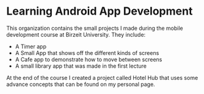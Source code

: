 # Learning Android App Development

This organization contains the small projects I made during the mobile development course at Birzeit University. They include:

* A Timer app
* A Small App that shows off the different kinds of screens
* A Cafe app to demonstrate how to move between screens
* A small library app that was made in the first lecture

At the end of the course I created a project called Hotel Hub that uses some advance concepts that can be found on my personal page.

